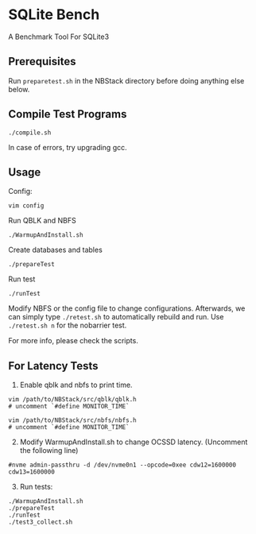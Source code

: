 # SQLite Bench

A Benchmark Tool For SQLite3

## Prerequisites

Run `preparetest.sh` in the NBStack directory before doing anything else below.

## Compile Test Programs

```
./compile.sh
```

In case of errors, try upgrading gcc.

## Usage

Config:

`vim config`

Run QBLK and NBFS

`./WarmupAndInstall.sh`

Create databases and tables

`./prepareTest`

Run test

`./runTest`

Modify NBFS or the config file to change configurations.
Afterwards, we can simply type `./retest.sh` to automatically rebuild and run.
Use `./retest.sh n` for the nobarrier test.

For more info, please check the scripts.

## For Latency Tests

1. Enable qblk and nbfs to print time.

```
vim /path/to/NBStack/src/qblk/qblk.h
# uncomment `#define MONITOR_TIME`

vim /path/to/NBStack/src/nbfs/nbfs.h
# uncomment `#define MONITOR_TIME`
```

2. Modify WarmupAndInstall.sh to change OCSSD latency. (Uncomment the following line)

```
#nvme admin-passthru -d /dev/nvme0n1 --opcode=0xee cdw12=1600000 cdw13=1600000

```

3. Run tests:

```
./WarmupAndInstall.sh
./prepareTest
./runTest
./test3_collect.sh
```
